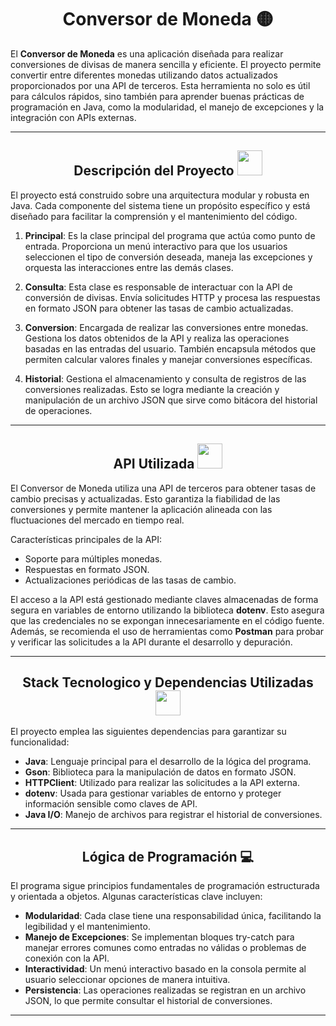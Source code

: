 <H1 align="center"> Conversor de Moneda 🟡 </H1>

El **Conversor de Moneda** es una aplicación diseñada para realizar conversiones de divisas de manera sencilla y eficiente. El proyecto permite convertir entre diferentes monedas utilizando datos actualizados proporcionados por una API de terceros. Esta herramienta no solo es útil para cálculos rápidos, sino también para aprender buenas prácticas de programación en Java, como la modularidad, el manejo de excepciones y la integración con APIs externas.

---

<H2 align="center"> Descripción del Proyecto <img src="https://cdn.jsdelivr.net/gh/devicons/devicon@latest/icons/java/java-original.svg" width="40" height="40"/> </H2>

El proyecto está construido sobre una arquitectura modular y robusta en Java. Cada componente del sistema tiene un propósito específico y está diseñado para facilitar la comprensión y el mantenimiento del código.

1. **Principal**: Es la clase principal del programa que actúa como punto de entrada. Proporciona un menú interactivo para que los usuarios seleccionen el tipo de conversión deseada, maneja las excepciones y orquesta las interacciones entre las demás clases.

2. **Consulta**: Esta clase es responsable de interactuar con la API de conversión de divisas. Envía solicitudes HTTP y procesa las respuestas en formato JSON para obtener las tasas de cambio actualizadas.

3. **Conversion**: Encargada de realizar las conversiones entre monedas. Gestiona los datos obtenidos de la API y realiza las operaciones basadas en las entradas del usuario. También encapsula métodos que permiten calcular valores finales y manejar conversiones específicas.

4. **Historial**: Gestiona el almacenamiento y consulta de registros de las conversiones realizadas. Esto se logra mediante la creación y manipulación de un archivo JSON que sirve como bitácora del historial de operaciones.

---

<H2 align="center"> API Utilizada <img src="https://cdn.jsdelivr.net/gh/devicons/devicon@latest/icons/postman/postman-original.svg" width="40" height="40"/> </H2>

El Conversor de Moneda utiliza una API de terceros para obtener tasas de cambio precisas y actualizadas. Esto garantiza la fiabilidad de las conversiones y permite mantener la aplicación alineada con las fluctuaciones del mercado en tiempo real.

Características principales de la API:
- Soporte para múltiples monedas.
- Respuestas en formato JSON.
- Actualizaciones periódicas de las tasas de cambio.

El acceso a la API está gestionado mediante claves almacenadas de forma segura en variables de entorno utilizando la biblioteca **dotenv**. Esto asegura que las credenciales no se expongan innecesariamente en el código fuente. Además, se recomienda el uso de herramientas como **Postman** para probar y verificar las solicitudes a la API durante el desarrollo y depuración.

---

<H2 align="center"> Stack Tecnologico y Dependencias Utilizadas <img src="https://cdn.jsdelivr.net/gh/devicons/devicon@latest/icons/maven/maven-original.svg" width="40" height="40"/> </H2>

El proyecto emplea las siguientes dependencias para garantizar su funcionalidad:

- **Java**: Lenguaje principal para el desarrollo de la lógica del programa.
- **Gson**: Biblioteca para la manipulación de datos en formato JSON.
- **HTTPClient**: Utilizado para realizar las solicitudes a la API externa.
- **dotenv**: Usada para gestionar variables de entorno y proteger información sensible como claves de API.
- **Java I/O**: Manejo de archivos para registrar el historial de conversiones.

---

<H2 align="center"> Lógica de Programación 💻 </H2>

El programa sigue principios fundamentales de programación estructurada y orientada a objetos. Algunas características clave incluyen:

- **Modularidad**: Cada clase tiene una responsabilidad única, facilitando la legibilidad y el mantenimiento.
- **Manejo de Excepciones**: Se implementan bloques try-catch para manejar errores comunes como entradas no válidas o problemas de conexión con la API.
- **Interactividad**: Un menú interactivo basado en la consola permite al usuario seleccionar opciones de manera intuitiva.
- **Persistencia**: Las operaciones realizadas se registran en un archivo JSON, lo que permite consultar el historial de conversiones.

---
